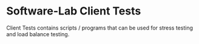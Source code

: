 # Software-Lab Client Tests
Client Tests contains scripts / programs that can be used for stress testing and load balance testing.

